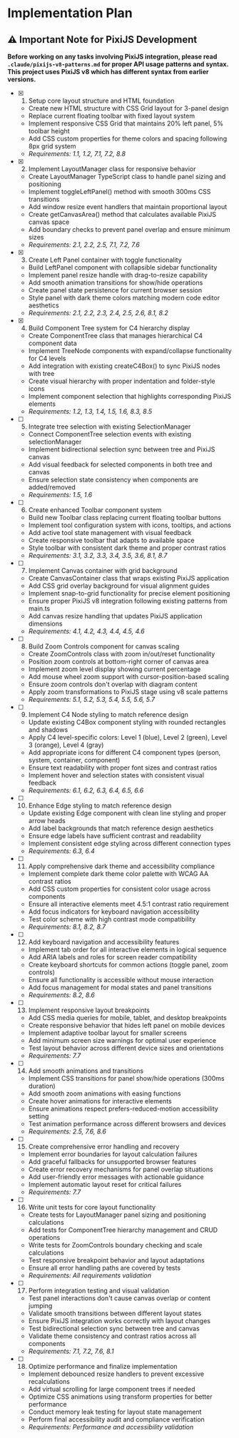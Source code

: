 # Implementation Plan

## ⚠️ Important Note for PixiJS Development
**Before working on any tasks involving PixiJS integration, please read `.claude/pixijs-v8-patterns.md` for proper API usage patterns and syntax. This project uses PixiJS v8 which has different syntax from earlier versions.**

- [x] 1. Setup core layout structure and HTML foundation
  - Create new HTML structure with CSS Grid layout for 3-panel design
  - Replace current floating toolbar with fixed layout system
  - Implement responsive CSS Grid that maintains 20% left panel, 5% toolbar height
  - Add CSS custom properties for theme colors and spacing following 8px grid system
  - _Requirements: 1.1, 1.2, 7.1, 7.2, 8.8_

- [x] 2. Implement LayoutManager class for responsive behavior
  - Create LayoutManager TypeScript class to handle panel sizing and positioning
  - Implement toggleLeftPanel() method with smooth 300ms CSS transitions
  - Add window resize event handlers that maintain proportional layout
  - Create getCanvasArea() method that calculates available PixiJS canvas space
  - Add boundary checks to prevent panel overlap and ensure minimum sizes
  - _Requirements: 2.1, 2.2, 2.5, 7.1, 7.2, 7.6_

- [x] 3. Create Left Panel container with toggle functionality
  - Build LeftPanel component with collapsible sidebar functionality
  - Implement panel resize handle with drag-to-resize capability
  - Add smooth animation transitions for show/hide operations
  - Create panel state persistence for current browser session
  - Style panel with dark theme colors matching modern code editor aesthetics
  - _Requirements: 2.1, 2.2, 2.3, 2.4, 2.5, 2.6, 8.1, 8.2_

- [x] 4. Build Component Tree system for C4 hierarchy display
  - Create ComponentTree class that manages hierarchical C4 component data
  - Implement TreeNode components with expand/collapse functionality for C4 levels
  - Add integration with existing createC4Box() to sync PixiJS nodes with tree
  - Create visual hierarchy with proper indentation and folder-style icons
  - Implement component selection that highlights corresponding PixiJS elements
  - _Requirements: 1.2, 1.3, 1.4, 1.5, 1.6, 8.3, 8.5_

- [ ] 5. Integrate tree selection with existing SelectionManager
  - Connect ComponentTree selection events with existing selectionManager
  - Implement bidirectional selection sync between tree and PixiJS canvas
  - Add visual feedback for selected components in both tree and canvas
  - Ensure selection state consistency when components are added/removed
  - _Requirements: 1.5, 1.6_

- [ ] 6. Create enhanced Toolbar component system
  - Build new Toolbar class replacing current floating toolbar buttons
  - Implement tool configuration system with icons, tooltips, and actions
  - Add active tool state management with visual feedback
  - Create responsive toolbar that adapts to available space
  - Style toolbar with consistent dark theme and proper contrast ratios
  - _Requirements: 3.1, 3.2, 3.3, 3.4, 3.5, 3.6, 8.1, 8.7_

- [ ] 7. Implement Canvas container with grid background
  - Create CanvasContainer class that wraps existing PixiJS application
  - Add CSS grid overlay background for visual alignment guides
  - Implement snap-to-grid functionality for precise element positioning
  - Ensure proper PixiJS v8 integration following existing patterns from main.ts
  - Add canvas resize handling that updates PixiJS application dimensions
  - _Requirements: 4.1, 4.2, 4.3, 4.4, 4.5, 4.6_

- [ ] 8. Build Zoom Controls component for canvas scaling
  - Create ZoomControls class with zoom in/out/reset functionality
  - Position zoom controls at bottom-right corner of canvas area
  - Implement zoom level display showing current percentage
  - Add mouse wheel zoom support with cursor-position-based scaling
  - Ensure zoom controls don't overlap with diagram content
  - Apply zoom transformations to PixiJS stage using v8 scale patterns
  - _Requirements: 5.1, 5.2, 5.3, 5.4, 5.5, 5.6, 5.7_

- [ ] 9. Implement C4 Node styling to match reference design
  - Update existing C4Box component styling with rounded rectangles and shadows
  - Apply C4 level-specific colors: Level 1 (blue), Level 2 (green), Level 3 (orange), Level 4 (gray)
  - Add appropriate icons for different C4 component types (person, system, container, component)
  - Ensure text readability with proper font sizes and contrast ratios
  - Implement hover and selection states with consistent visual feedback
  - _Requirements: 6.1, 6.2, 6.3, 6.4, 6.5, 6.6_

- [ ] 10. Enhance Edge styling to match reference design
  - Update existing Edge component with clean line styling and proper arrow heads
  - Add label backgrounds that match reference design aesthetics
  - Ensure edge labels have sufficient contrast and readability
  - Implement consistent edge styling across different connection types
  - _Requirements: 6.3, 6.4_

- [ ] 11. Apply comprehensive dark theme and accessibility compliance
  - Implement complete dark theme color palette with WCAG AA contrast ratios
  - Add CSS custom properties for consistent color usage across components
  - Ensure all interactive elements meet 4.5:1 contrast ratio requirement
  - Add focus indicators for keyboard navigation accessibility
  - Test color scheme with high contrast mode compatibility
  - _Requirements: 8.1, 8.2, 8.7_

- [ ] 12. Add keyboard navigation and accessibility features
  - Implement tab order for all interactive elements in logical sequence
  - Add ARIA labels and roles for screen reader compatibility
  - Create keyboard shortcuts for common actions (toggle panel, zoom controls)
  - Ensure all functionality is accessible without mouse interaction
  - Add focus management for modal states and panel transitions
  - _Requirements: 8.2, 8.6_

- [ ] 13. Implement responsive layout breakpoints
  - Add CSS media queries for mobile, tablet, and desktop breakpoints
  - Create responsive behavior that hides left panel on mobile devices
  - Implement adaptive toolbar layout for smaller screens
  - Add minimum screen size warnings for optimal user experience
  - Test layout behavior across different device sizes and orientations
  - _Requirements: 7.7_

- [ ] 14. Add smooth animations and transitions
  - Implement CSS transitions for panel show/hide operations (300ms duration)
  - Add smooth zoom animations with easing functions
  - Create hover animations for interactive elements
  - Ensure animations respect prefers-reduced-motion accessibility setting
  - Test animation performance across different browsers and devices
  - _Requirements: 2.5, 7.6, 8.6_

- [ ] 15. Create comprehensive error handling and recovery
  - Implement error boundaries for layout calculation failures
  - Add graceful fallbacks for unsupported browser features
  - Create error recovery mechanisms for panel overlap situations
  - Add user-friendly error messages with actionable guidance
  - Implement automatic layout reset for critical failures
  - _Requirements: 7.7_

- [ ] 16. Write unit tests for core layout functionality
  - Create tests for LayoutManager panel sizing and positioning calculations
  - Add tests for ComponentTree hierarchy management and CRUD operations
  - Write tests for ZoomControls boundary checking and scale calculations
  - Test responsive breakpoint behavior and layout adaptations
  - Ensure all error handling paths are covered by tests
  - _Requirements: All requirements validation_

- [ ] 17. Perform integration testing and visual validation
  - Test panel interactions don't cause canvas overlap or content jumping
  - Validate smooth transitions between different layout states
  - Ensure PixiJS integration works correctly with layout changes
  - Test bidirectional selection sync between tree and canvas
  - Validate theme consistency and contrast ratios across all components
  - _Requirements: 7.1, 7.2, 7.6, 8.1_

- [ ] 18. Optimize performance and finalize implementation
  - Implement debounced resize handlers to prevent excessive recalculations
  - Add virtual scrolling for large component trees if needed
  - Optimize CSS animations using transform properties for better performance
  - Conduct memory leak testing for layout state management
  - Perform final accessibility audit and compliance verification
  - _Requirements: Performance and accessibility validation_